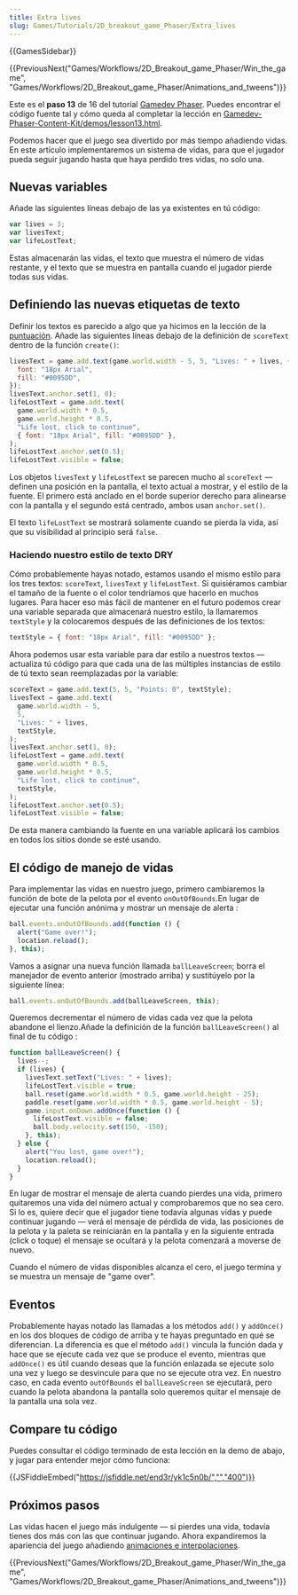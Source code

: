```yaml
---
title: Extra lives
slug: Games/Tutorials/2D_breakout_game_Phaser/Extra_lives
---
```


{{GamesSidebar}}

{{PreviousNext("Games/Workflows/2D_Breakout_game_Phaser/Win_the_game", "Games/Workflows/2D_Breakout_game_Phaser/Animations_and_tweens")}}

Este es el **paso 13** de 16 del tutorial [Gamedev Phaser](/es/docs/Games/Workflows/2D_Breakout_game_Phaser). Puedes encontrar el código fuente tal y cómo queda al completar la lección en [Gamedev-Phaser-Content-Kit/demos/lesson13.html](https://github.com/end3r/Gamedev-Phaser-Content-Kit/blob/gh-pages/demos/lesson13.html).

Podemos hacer que el juego sea divertido por más tiempo añadiendo vidas. En este artículo implementaremos un sistema de vidas, para que el jugador pueda seguir jugando hasta que haya perdido tres vidas, no solo una.

## Nuevas variables

Añade las siguientes líneas debajo de las ya existentes en tú código:

```js
var lives = 3;
var livesText;
var lifeLostText;
```

Estas almacenarán las vidas, el texto que muestra el número de vidas restante, y el texto que se muestra en pantalla cuando el jugador pierde todas sus vidas.

## Definiendo las nuevas etiquetas de texto

Definir los textos es parecido a algo que ya hicimos en la lección de la [puntuación](/es/docs/Games/Workflows/2D_Breakout_game_Phaser/The_score). Añade las siguientes líneas debajo de la definición de `scoreText` dentro de la función `create()`:

```js
livesText = game.add.text(game.world.width - 5, 5, "Lives: " + lives, {
  font: "18px Arial",
  fill: "#0095DD",
});
livesText.anchor.set(1, 0);
lifeLostText = game.add.text(
  game.world.width * 0.5,
  game.world.height * 0.5,
  "Life lost, click to continue",
  { font: "18px Arial", fill: "#0095DD" },
);
lifeLostText.anchor.set(0.5);
lifeLostText.visible = false;
```

Los objetos `livesText` y `lifeLostText` se parecen mucho al `scoreText` — definen una posición en la pantalla, el texto actual a mostrar, y el estilo de la fuente. El primero está anclado en el borde superior derecho para alinearse con la pantalla y el segundo está centrado, ambos usan `anchor.set()`.

El texto `lifeLostText` se mostrará solamente cuando se pierda la vida, así que su visibilidad al principio será `false`.

### Haciendo nuestro estilo de texto DRY

Cómo probablemente hayas notado, estamos usando el mismo estilo para los tres textos: `scoreText`, `livesText` y `lifeLostText`. Si quisiéramos cambiar el tamaño de la fuente o el color tendríamos que hacerlo en muchos lugares. Para hacer eso más fácil de mantener en el futuro podemos crear una variable separada que almacenará nuestro estilo, la llamaremos `textStyle` y la colocaremos después de las definiciones de los textos:

```js
textStyle = { font: "18px Arial", fill: "#0095DD" };
```

Ahora podemos usar esta variable para dar estilo a nuestros textos — actualiza tú código para que cada una de las múltiples instancias de estilo de tú texto sean reemplazadas por la variable:

```js
scoreText = game.add.text(5, 5, "Points: 0", textStyle);
livesText = game.add.text(
  game.world.width - 5,
  5,
  "Lives: " + lives,
  textStyle,
);
livesText.anchor.set(1, 0);
lifeLostText = game.add.text(
  game.world.width * 0.5,
  game.world.height * 0.5,
  "Life lost, click to continue",
  textStyle,
);
lifeLostText.anchor.set(0.5);
lifeLostText.visible = false;
```

De esta manera cambiando la fuente en una variable aplicará los cambios en todos los sitios donde se esté usando.

## El código de manejo de vidas

Para implementar las vidas en nuestro juego, primero cambiaremos la función de bote de la pelota por el evento `onOutOfBounds`.En lugar de ejecutar una función anónima y mostrar un mensaje de alerta :

```js
ball.events.onOutOfBounds.add(function () {
  alert("Game over!");
  location.reload();
}, this);
```

Vamos a asignar una nueva función llamada `ballLeaveScreen`; borra el manejador de evento anterior (mostrado arriba) y sustitúyelo por la siguiente línea:

```js
ball.events.onOutOfBounds.add(ballLeaveScreen, this);
```

Queremos decrementar el número de vidas cada vez que la pelota abandone el lienzo.Añade la definición de la función `ballLeaveScreen()` al final de tu código :

```js
function ballLeaveScreen() {
  lives--;
  if (lives) {
    livesText.setText("Lives: " + lives);
    lifeLostText.visible = true;
    ball.reset(game.world.width * 0.5, game.world.height - 25);
    paddle.reset(game.world.width * 0.5, game.world.height - 5);
    game.input.onDown.addOnce(function () {
      lifeLostText.visible = false;
      ball.body.velocity.set(150, -150);
    }, this);
  } else {
    alert("You lost, game over!");
    location.reload();
  }
}
```

En lugar de mostrar el mensaje de alerta cuando pierdes una vida, primero quitaremos una vida del número actual y comprobaremos que no sea cero. Si lo es, quiere decir que el jugador tiene todavía algunas vidas y puede continuar jugando — verá el mensaje de pérdida de vida, las posiciones de la pelota y la paleta se reiniciarán en la pantalla y en la siguiente entrada (click o toque) el mensaje se ocultará y la pelota comenzará a moverse de nuevo.

Cuando el número de vidas disponibles alcanza el cero, el juego termina y se muestra un mensaje de "game over".

## Eventos

Probablemente hayas notado las llamadas a los métodos `add()` y `addOnce()` en los dos bloques de código de arriba y te hayas preguntado en qué se diferencian. La diferencia es que el método `add()` vincula la función dada y hace que se ejecute cada vez que se produce el evento, mientras que `addOnce()` es útil cuando deseas que la función enlazada se ejecute solo una vez y luego se desvincule para que no se ejecute otra vez. En nuestro caso, en cada evento `outOfBounds` el `ballLeaveScreen` se ejecutará, pero cuando la pelota abandona la pantalla solo queremos quitar el mensaje de la pantalla una sola vez.

## Compare tu código

Puedes consultar el código terminado de esta lección en la demo de abajo, y jugar para entender mejor cómo funciona:

{{JSFiddleEmbed("https://jsfiddle.net/end3r/yk1c5n0b/","","400")}}

## Próximos pasos

Las vidas hacen el juego más indulgente — si pierdes una vida, todavía tienes dos más con las que continuar jugando. Ahora expandiremos la apariencia del juego añadiendo [animaciones e interpolaciones](/es/docs/Games/Workflows/2D_Breakout_game_Phaser/Animations_and_tweens).

{{PreviousNext("Games/Workflows/2D_Breakout_game_Phaser/Win_the_game", "Games/Workflows/2D_Breakout_game_Phaser/Animations_and_tweens")}}
